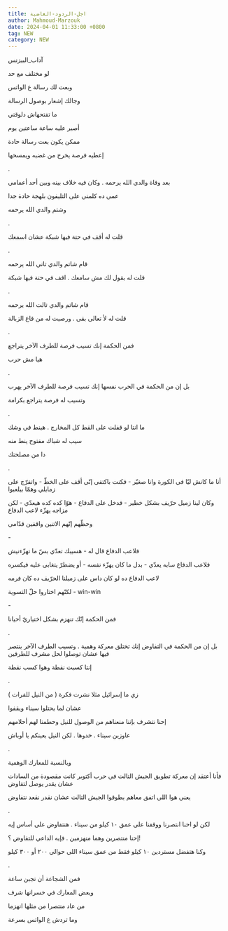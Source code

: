 ```yaml
---
title: اجل-الردود-الغاضبة
author: Mahmoud-Marzouk
date: 2024-04-01 11:33:00 +0800
tag: NEW
category: NEW
---
```

آداب_البيزنس

لو مختلف مع حد

وبعت لك رسالة ع الواتس

وجالك إشعار بوصول الرسالة

ما تفتحهاش دلوقتي

أصبر عليه ساعة ساعتين يوم

ممكن يكون بعت رسالة حادة

إعطيه فرصة يخرج من غضبه ويمسحها

.

بعد وفاة والدي الله يرحمه . وكان فيه خلاف بينه وبين أحد
أعمامي

عمي ده كلمني على التليفون بلهجة حادة جدا

وشتم والدي الله يرحمه

.

قلت له أقف في حتة فيها شبكة عشان اسمعك

.

قام شاتم والدي تاني الله يرحمه

قلت له بقول لك مش سامعك . اقف في حتة فيها شبكة

.

قام شاتم والدي تالت الله يرحمه

قلت له لأ تعالى بقى . ورصيت له من قاع الزبالة

.

فمن الحكمة إنك تسيب فرصة للطرف الآخر يتراجع

هيا مش حرب

.

بل إن من الحكمة في الحرب نفسها إنك تسيب فرصة للطرف الآخر
يهرب

وتسيب له فرصة يتراجع بكرامة

.

ما انتا لو قفلت على القط كل المخارج . هينط في وشك

سيب له شباك مفتوح ينط منه

دا من مصلحتك

.

أنا ما كانش ليّا في الكورة وانا صغيّر - فكنت باكتفي إنّي أقف على الخطّ -
واتفرّج على زمايلي وهمّا بيلعبوا

وكان لينا زميل حرّيف بشكل خطير - فدخل على الدفاع - هوّا كده كده هيعدّي -
لكن مزاجه يهزّء لاعب الدفاع

وحظّهم إنّهم الاتنين واقفين قدّامي

\-

فلاعب الدفاع قال له - هسيبك تعدّي بسّ ما تهزّءنيش

فلاعب الدفاع سابه يعدّي - بدل ما كان يهزّء نفسه - أو يضطرّ يتغابى عليه
فيكسره

لاعب الدفاع ده لو كان داس على زميلنا الحرّيف ده كان فرمه

لكنّهم اختاروا حلّ التسوية - win-win

\-

فمن الحكمة إنّك تنهزم بشكل اختياريّ أحيانا

.

بل إن من الحكمة في التفاوض إنك تختلق معركة وهمية . وتسيب الطرف الآخر
ينتصر فيها عشان توصلوا لحل مشرف للطرفين

إنتا كسبت نقطة وهوا كسب نقطة

.

زي ما إسرائيل مثلا نشرت فكرة ( من النيل للفرات )

عشان لما يحتلوا سيناء ويقفوا

إحنا نتشرف بإننا منعناهم من الوصول للنيل وحطمنا لهم أحلامهم

عاوزين سيناء . خدوها . لكن النيل بعينكم يا أوباش

.

وبالنسبة للمعارك الوهمية

فأنا أعتقد إن معركة تطويق الجيش التالت في حرب أكتوبر كانت مقصودة من
السادات عشان يقدر يوصل لتفاوض

يعني هوا اللي اتفق معاهم يطوقوا الجيش التالت عشان نقدر نقعد
نتفاوض

.

لكن لو احنا انتصرنا ووقفنا على عمق ١٠ كيلو من سيناء . هنتفاوض على أساس
إيه

إحنا منتصرين وهما منهزمين . فإيه الداعي للتفاوض ؟!

وكنا هتفضل مستردين ١٠ كيلو فقط من عمق سيناء اللي حوالي ٢٠٠ أو ٣٠٠
كيلو

.

فمن الشجاعة أن تجبن ساعة

وبعض المعارك في خسرانها شرف

من عاد منتصرا من مثلها انهزما

وما تردش ع الواتس بسرعة

